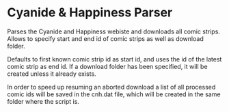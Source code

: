 # Cyanide &amp; Happiness Parser
Parses the Cyanide and Happiness webiste and downloads all comic strips. Allows to specify start and end id of comic strips as well as download folder.

Defaults to first known comic strip id as start id, and uses the id of the latest comic strip as end id. If a download folder has been specified, it will be created unless it already exists.

In order to speed up resuming an aborted download a list of all processed comic ids will be saved in the cnh.dat file, which will be created in the same folder where the script is.
